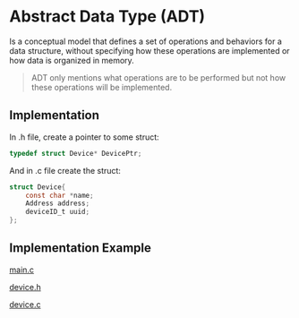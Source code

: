 # Abstract Data Type (ADT)

Is a conceptual model that defines a set of operations and behaviors
for a data structure, without specifying how these operations are
implemented or how data is organized in memory.

> ADT only mentions what operations are to be performed but not how these operations will be implemented.

## Implementation

In .h file, create a pointer to some struct:

```C
typedef struct Device* DevicePtr;
```

And in .c file create the struct:

```C
struct Device{
    const char *name;
    Address address;
    deviceID_t uuid;
};
```

## Implementation Example

[main.c](App/Src/main.c)

[device.h](App/Inc/device.h)

[device.c](App/Src/device.c)